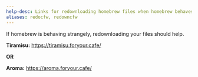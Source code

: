 ```yaml
---
help-desc: Links for redownloading homebrew files when homebrew behaves funky
aliases: redocfw, redowncfw
---
```


If homebrew is behaving strangely, redownloading your files should help.

**Tiramisu:**
https://tiramisu.foryour.cafe/

**OR**

**Aroma:**
https://aroma.foryour.cafe/
